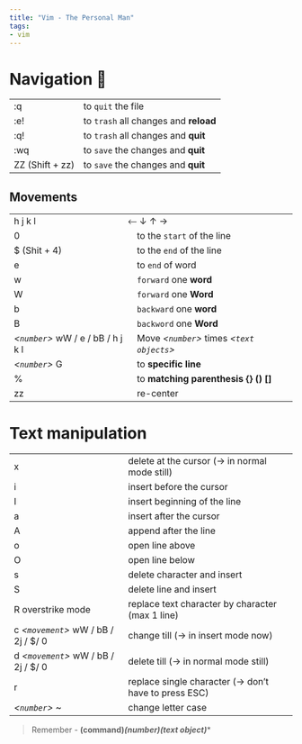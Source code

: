 ```yaml
---
title: "Vim - The Personal Man"
tags:
- vim
---
```


# Navigation 👻
|                 |                                       |
| --------------- | ------------------------------------- |
| :q              | to `quit` the file                    |
| :e!             | to `trash` all changes and **reload** |
| :q!             | to `trash` all changes and **quit**   |
| :wq             | to `save` the changes and **quit**    |
| ZZ (Shift + zz) | to `save` the changes and **quit**    |
## Movements
|                                    |                                              |
| ---------------------------------- | -------------------------------------------- |
| h j k l                            |    ⃪ ↓ ↑ →                                      |
| 0                                  | to the `start` of the line                   |
| $ (Shit + 4)                       | to the `end` of the line                     |
| e                                  | to `end` of word                             |
| w                                  |`forward` one **word**                       |
| W                                  |`forward` one **Word**                       |
| b                                  |`backward` one **word**                      |
| B                                  |`backword` one **Word**                      |
| *<`number`>* wW / e / bB / h j k l | Move *<`number`>* times *<`text objects`>* |
| *<`number`>* G                         | to **specific line**                             |
| %                                  | to **matching parenthesis {} () []**             |
| zz                                 | re-center                                             |

# Text manipulation
|     |                                               |
| --- | --------------------------------------------- |
| x   | delete at the cursor (→ in normal mode still) |
| i | insert before the cursor |
| I | insert beginning of the line |
| a | insert after the cursor |
| A | append after the line |
| o | open line above |
| O | open line below |
| s | delete character and insert |
| S | delete line and insert |
| R overstrike mode | replace text character by character (max 1 line) |
| c *<`movement`>* wW / bB / 2j / $/ 0 | change till (→ in insert mode now) | cc - change one line |
| d *<`movement`>* wW / bB / 2j / $/ 0 | delete till (→ in normal mode still) | dd - delete one line ... |
| r | replace single character (→ don’t have to press ESC) |
| *<`number`>* ~ | change letter case |

> Remember - **(command)*(number)(text object)****





